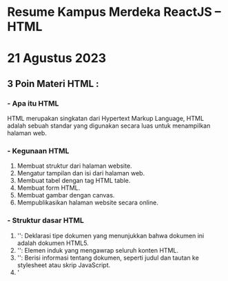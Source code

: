 # Resume Kampus Merdeka ReactJS – HTML
# 21 Agustus 2023

## 3 Poin Materi HTML :
### - Apa itu HTML

HTML merupakan singkatan dari Hypertext Markup Language, HTML adalah sebuah standar yang digunakan secara luas untuk menampilkan halaman web.

### - Kegunaan HTML

1. Membuat struktur dari halaman website.
2. Mengatur tampilan dan isi dari halaman web.
3. Membuat tabel dengan tag HTML table.
4. Membuat form HTML.
5. Membuat gambar dengan canvas.
6. Mempublikasikan halaman website secara online.

### - Struktur dasar HTML

1. '<!DOCTYPE html>': Deklarasi tipe dokumen yang menunjukkan bahwa dokumen ini adalah dokumen HTML5.
2. '<html>': Elemen induk yang mengawrap seluruh konten HTML.
3. '<head>': Berisi informasi tentang dokumen, seperti judul dan tautan ke stylesheet atau skrip JavaScript.
4. '<title>': Menetapkan judul dokumen yang akan ditampilkan di bilah judul browser.
5. '<body>': Berisi semua konten yang akan ditampilkan di halaman web.


## Soal Latihan HTML :

### - Soal Prioritas 1

![Create Product](Screnshoot/create-product.png)

### - Soal Prioritas 2

![Landing Page](Screnshoot/landing-page-fullpage.png)

### - Soal Ekspolorasi
1. Lakukan validasi “required” pada setiap form yang telah dibuat

![Required](Screnshoot/required.png)

2. form product Product Name mempunyai minimal 6 huruf dan maksimal 50 huruf ,Product Price harus berupa angka

![Product Name](Screnshoot/product-name.png)

![Product Price](Screnshoot/product-price.png)

3. Sambungkan halaman landingPage.html dengan CreateAccount.html sehingga dapat berpindah halaman

![Button GetStarted](Screnshoot/button-getStarted.png)
